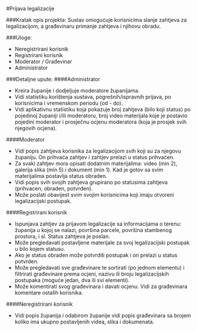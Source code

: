 #Prijava legalizacije

###Kratak opis projekta:
Sustav omogućuje korisnicima slanje zahtjeva za legalizacijom, a građevinaru primanje zahtjeva i
njihovu obradu.

###Uloge:
* Neregistrirani korisnik
* Registrirani korisnik
* Moderator / Građevinar
* Administrator

###Detaljne upute:
####Administrator
* Kreira županije i dodjeljuje moderatore županijama.
* Vidi statistiku korištenja sustava, pogrešnih/ispravnih prijava, po korisnicima i vremenskom periodu (od - do).
* Vidi aplikativnu statistiku koja pokazuje broj zahtjeva (bilo koji status) po pojedinoj županiji i/ili moderatoru, broj video materijala koje je postavio pojedini moderator i prosječnu ocjenu moderatora (koja je prosjek svih njegovih ocjena).

####Moderator
* Vidi popis zahtjeva korisnika za legalizacijom svih koji su za njegovu županiju. On prihvaća zahtjev i zahtjev prelazi u status prihvaćen.
* Za svaki zahtjev mora opisati dodatnim materijalima: video (min 2), galerija slika (min 5) i dokument (min 1). Kad je gotov sa svim materijalima postavlja status obraden.
* Vidi popis svih svojih zahtjeva grupirano po statusima zahtjeva (prihvacen, obraden, potvrden).
* Može poslati obavijest svim svojim korisnicima koji imaju otvoreni legalizacijski postupak.

####Registrirani korisnik
* Ispunjava zahtjev za prijavom legalizacije sa informacijama o terenu: županija u kojoj se nalazi, površina parcele, površina stambenog prostora, i sl. Status zahtjeva je poslan.
* Može pregledavati postavljene materijale za svoj legalizacijski postupak u bilo kojem statusu.
* Ako je status obraden može potvrditi postupak i on prelazi u status potvrden.
* Može pregledavati sve građevinare te sortirati (po jednom elementu) i filtrirati građevinare prema ocjeni, nazivu ili broju legalizacijskih postupaka (moguće jedan, dva ili svi elementi).
* Može komentirati svog građevinara i davati ocjenu. Vidi za građevinara komentare ostalih korisnika.

####Neregistrirani korisnik
* Vidi popis županija i odabirom županije vidi popis građevinara sa brojem koliko ima ukupno
postavljenih videa, slika i dokumenata.
